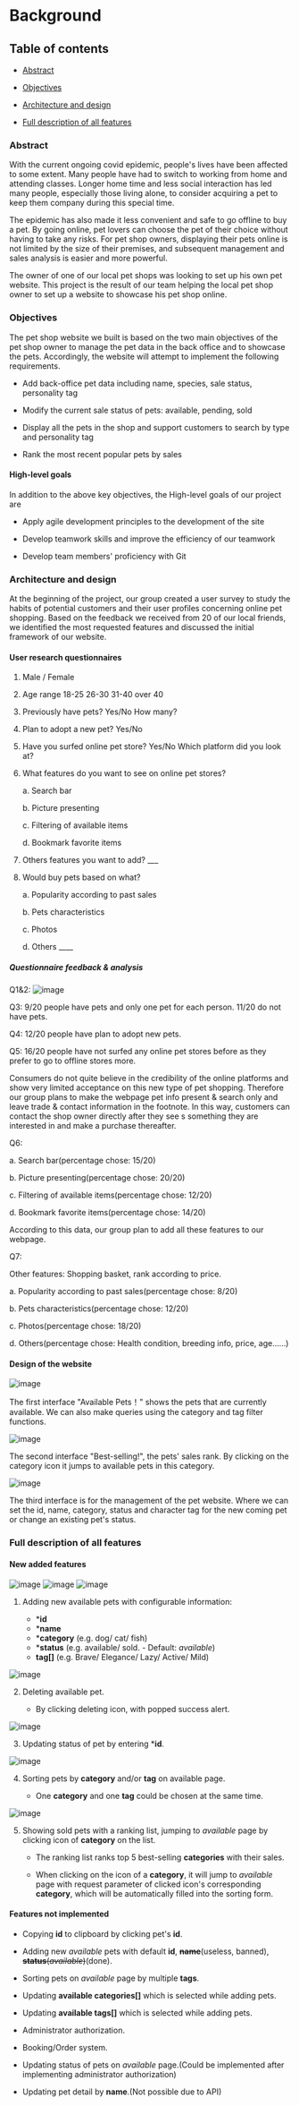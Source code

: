 # Background

## Table of contents

- [Abstract](#jump1)

- [Objectives](#jump2)

- [Architecture and design](#jump3)

- [Full description of all features](#jump4)


### <span id="jump1">Abstract</span>

With the current ongoing covid epidemic, people's lives have been affected to some
extent. Many people have had to switch to working from home and attending
classes. Longer home time and less social interaction has led many people,
especially those living alone, to consider acquiring a pet to keep them company
during this special time.

The epidemic has also made it less convenient and safe to go offline to buy a pet.
By going online, pet lovers can choose the pet of their choice without having
to take any risks. For pet shop owners, displaying their pets online is not
limited by the size of their premises, and subsequent management and sales
analysis is easier and more powerful.

The owner of one of our local pet shops was looking to set up his own pet website. This
project is the result of our team helping the local pet shop owner to set up a
website to showcase his pet shop online.

### <span id="jump2">Objectives</span>

The pet shop website we built is based on the two main objectives of the pet shop owner to manage the pet data in the back office and to showcase the pets. Accordingly, the website will attempt to implement the following requirements.

- Add back-office pet data including name, species, sale status, personality tag

- Modify the current sale status of pets: available, pending, sold

- Display all the pets in the shop and support customers to search by type and personality tag

- Rank the most recent popular pets by sales

#### High-level goals

In addition to the above key objectives, the High-level goals of our project are

- Apply agile development principles to the development of the site

- Develop teamwork skills and improve the efficiency of our teamwork

- Develop team members' proficiency with Git

### <span id="jump3"> Architecture and design</span>

At the beginning of the project, our group created a user survey to study the habits of potential customers and their user profiles concerning online pet shopping. Based on the feedback we received from 20 of our local friends, we identified the most requested features and discussed the initial framework of our website.

#### User research questionnaires

1. Male / Female

2. Age range 18-25 26-30 31-40 over 40

3. Previously have pets? Yes/No How many?

4. Plan to adopt a new pet? Yes/No

5. Have you surfed online pet store? Yes/No Which platform did you look at?

6. What features do you want to see on online pet stores?
   
   a. Search bar  

   b. Picture presenting
   
   c. Filtering of available items
   
   d. Bookmark favorite items
   
8. Others features you want to add? ___
   
9. Would buy pets based on what?

   a. Popularity according to past sales

   b. Pets characteristics

   c. Photos

   d. Others ____


##### Questionnaire feedback & analysis

Q1&2: ![image](../static/reportImg/feedback.png)

Q3: 9/20 people have pets and only one pet for each person. 11/20 do not have pets.

Q4: 12/20 people have plan to adopt new pets.

Q5: 16/20 people have not surfed any online pet stores before as they prefer to go to offline stores more. 

 Consumers do not quite believe in the credibility of the online platforms and show very limited acceptance on this new type of pet shopping. Therefore our group plans to make the webpage pet info present & search only and leave trade & contact information in the footnote. In this way, customers can contact the shop owner directly after they see s something they are interested in and make a purchase thereafter.

Q6:

   a. Search bar(percentage chose: 15/20)
   
   b. Picture presenting(percentage chose: 20/20)
   
   c. Filtering of available items(percentage chose: 12/20)
   
   d. Bookmark favorite items(percentage chose: 14/20)
   
According to this data, our group plan to add all these features to our webpage.

Q7:

   Other features: Shopping basket, rank according to price.
   
   a. Popularity according to past sales(percentage chose: 8/20)
   
   b. Pets characteristics(percentage chose: 12/20)
   
   c. Photos(percentage chose: 18/20)
   
   d. Others(percentage chose: Health condition, breeding info, price, age……)


#### Design of the website

![image](../static/reportImg/ui-4.png)

The first interface "Available Pets！" shows the pets that are currently available. We can also make queries using the category and tag filter functions.

![image](../static/reportImg/ui-5.png)

The second interface "Best-selling!", the pets' sales rank. By clicking on the category icon it jumps to available pets in this category.

![image](../static/reportImg/ui-3.png)

The third interface is for the management of the pet website. Where we can set the id,
name, category, status and character tag for the new coming pet or change an existing pet's status.

### <span id="jump4"> Full description of all features</span>

#### New added features

![image](../static/reportImg/feat-1-1.png)
![image](../static/reportImg/feat-1-2.png)
![image](../static/reportImg/feat-1-3.png)

1. Adding new available pets with configurable information:
   
   - \***id**
   - \***name**
   - \***category** (e.g. dog/ cat/ fish)
   - \***status** (e.g. available/ sold. - Default: *available*)
   - **tag[]** (e.g. Brave/ Elegance/ Lazy/ Active/ Mild)

![image](../static/reportImg/feat-2.png)

2. Deleting available pet.

   - By clicking deleting icon, with popped success alert.

![image](../static/reportImg/feat-3.png)

3. Updating status of pet by entering ***id**.

![image](../static/reportImg/feat-4.png)

4. Sorting pets by **category** and/or **tag** on available page.
  
    - One **category** and one **tag** could be chosen at the same time.

![image](../static/reportImg/feat-5.png)

5. Showing sold pets with a ranking list, jumping to *available* page by clicking icon of **category** on the list.

   - The ranking list ranks top 5 best-selling **categories** with their sales.

   - When clicking on the icon of a **category**, it will jump to *available* page with request parameter of clicked icon's corresponding **category**, which will be automatically filled into the sorting form.

  #### Features not implemented

   - Copying **id** to clipboard by clicking pet's **id**.  

   - Adding new *available* pets with default **id**, ~~**name**~~(useless, banned), ~~**status**(*available*)~~(done).

   - Sorting pets on *available* page by multiple **tags**.

   - Updating **available categories[]** which is selected while adding pets.

   - Updating **available tags[]** which is selected while adding pets.

   - Administrator authorization. 

   - Booking/Order system. 

   - Updating status of pets on *available* page.(Could be implemented after implementing administrator authorization)

   - Updating pet detail by **name**.(Not possible due to API)